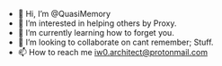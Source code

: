 - 👋 Hi, I’m @QuasiMemory
- 👀 I’m interested in helping others by Proxy.
- 🌱 I’m currently learning how to forget you.
- 💞️ I’m looking to collaborate on cant remember; Stuff.
- 📫 How to reach me iw0.architect@protonmail.com

<!---
QuasiMemory/QuasiMemory is a ✨ special ✨ repository because its `README.md` (this file) appears on your GitHub profile.
You can click the Preview link to take a look at your changes.
--->
